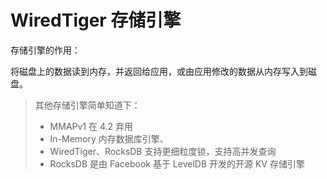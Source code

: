 # WiredTiger 存储引擎

存储引擎的作用：

将磁盘上的数据读到内存，并返回给应用，或由应用修改的数据从内存写入到磁盘。

> 其他存储引擎简单知道下：
> - MMAPv1 在 4.2 弃用
> - In-Memory 内存数据库引擎、
> - WiredTiger、RocksDB 支持更细粒度锁，支持高并发查询
> - RocksDB 是由 Facebook 基于 LevelDB 开发的开源 KV 存储引擎


